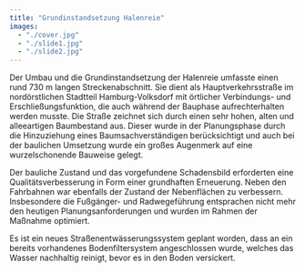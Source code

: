 ```yaml
---
title: "Grundinstand­setzung Halenreie"
images:
  - "./cover.jpg"
  - "./slide1.jpg"
  - "./slide2.jpg"
---
```


Der Umbau und die Grundinstandsetzung der Halenreie umfasste einen rund 730 m
langen Streckenabschnitt. Sie dient als Hauptverkehrsstraße im
nordörstlichen Stadtteil Hamburg-Volksdorf mit örtlicher Verbindungs-
und Erschließungsfunktion, die auch während der Bauphase
aufrechterhalten werden musste. Die Straße zeichnet sich durch einen
sehr hohen, alten und alleeartigen Baumbestand aus. Dieser wurde in der
Planungsphase durch die Hinzuziehung eines Baumsachverständigen
berücksichtigt und auch bei der baulichen Umsetzung wurde ein großes
Augenmerk auf eine wurzelschonende Bauweise gelegt.

Der bauliche Zustand und das vorgefundene Schadensbild erforderten eine
Qualitätsverbesserung in Form einer grundhaften Erneuerung. Neben den
Fahrbahnen war ebenfalls der Zustand der Nebenflächen zu verbessern.
Insbesondere die Fußgänger- und Radwegeführung entsprachen nicht mehr
den heutigen Planungsanforderungen und wurden im Rahmen der Maßnahme
optimiert.

Es ist ein neues Straßenentwässerungssystem geplant worden, dass an ein
bereits vorhandenes Bodenfiltersystem angeschlossen wurde, welches das
Wasser nachhaltig reinigt, bevor es in den Boden versickert.
